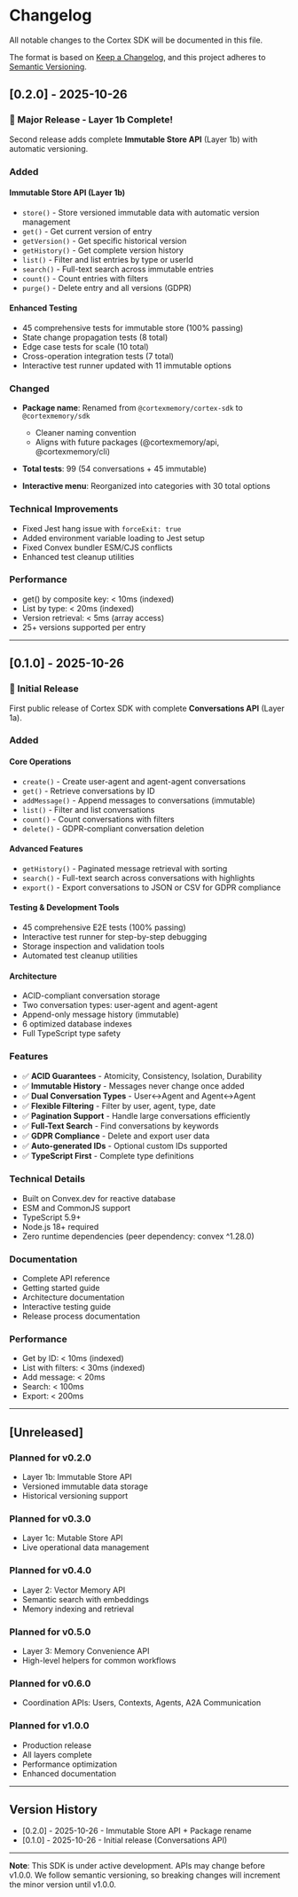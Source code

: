 # Changelog

All notable changes to the Cortex SDK will be documented in this file.

The format is based on [Keep a Changelog](https://keepachangelog.com/en/1.0.0/),
and this project adheres to [Semantic Versioning](https://semver.org/spec/v2.0.0.html).

## [0.2.0] - 2025-10-26

### 🎉 Major Release - Layer 1b Complete!

Second release adds complete **Immutable Store API** (Layer 1b) with automatic versioning.

### Added

#### Immutable Store API (Layer 1b)
- `store()` - Store versioned immutable data with automatic version management
- `get()` - Get current version of entry
- `getVersion()` - Get specific historical version
- `getHistory()` - Get complete version history
- `list()` - Filter and list entries by type or userId
- `search()` - Full-text search across immutable entries
- `count()` - Count entries with filters
- `purge()` - Delete entry and all versions (GDPR)

#### Enhanced Testing
- 45 comprehensive tests for immutable store (100% passing)
- State change propagation tests (8 total)
- Edge case tests for scale (10 total) 
- Cross-operation integration tests (7 total)
- Interactive test runner updated with 11 immutable options

### Changed

- **Package name**: Renamed from `@cortexmemory/cortex-sdk` to `@cortexmemory/sdk`
  - Cleaner naming convention
  - Aligns with future packages (@cortexmemory/api, @cortexmemory/cli)

- **Total tests**: 99 (54 conversations + 45 immutable)
- **Interactive menu**: Reorganized into categories with 30 total options

### Technical Improvements

- Fixed Jest hang issue with `forceExit: true`
- Added environment variable loading to Jest setup
- Fixed Convex bundler ESM/CJS conflicts
- Enhanced test cleanup utilities

### Performance

- get() by composite key: < 10ms (indexed)
- List by type: < 20ms (indexed)
- Version retrieval: < 5ms (array access)
- 25+ versions supported per entry

---

## [0.1.0] - 2025-10-26

### 🎉 Initial Release

First public release of Cortex SDK with complete **Conversations API** (Layer 1a).

### Added

#### Core Operations
- `create()` - Create user-agent and agent-agent conversations
- `get()` - Retrieve conversations by ID
- `addMessage()` - Append messages to conversations (immutable)
- `list()` - Filter and list conversations
- `count()` - Count conversations with filters
- `delete()` - GDPR-compliant conversation deletion

#### Advanced Features
- `getHistory()` - Paginated message retrieval with sorting
- `search()` - Full-text search across conversations with highlights
- `export()` - Export conversations to JSON or CSV for GDPR compliance

#### Testing & Development Tools
- 45 comprehensive E2E tests (100% passing)
- Interactive test runner for step-by-step debugging
- Storage inspection and validation tools
- Automated test cleanup utilities

#### Architecture
- ACID-compliant conversation storage
- Two conversation types: user-agent and agent-agent
- Append-only message history (immutable)
- 6 optimized database indexes
- Full TypeScript type safety

### Features

- ✅ **ACID Guarantees** - Atomicity, Consistency, Isolation, Durability
- ✅ **Immutable History** - Messages never change once added
- ✅ **Dual Conversation Types** - User↔Agent and Agent↔Agent
- ✅ **Flexible Filtering** - Filter by user, agent, type, date
- ✅ **Pagination Support** - Handle large conversations efficiently
- ✅ **Full-Text Search** - Find conversations by keywords
- ✅ **GDPR Compliance** - Delete and export user data
- ✅ **Auto-generated IDs** - Optional custom IDs supported
- ✅ **TypeScript First** - Complete type definitions

### Technical Details

- Built on Convex.dev for reactive database
- ESM and CommonJS support
- TypeScript 5.9+
- Node.js 18+ required
- Zero runtime dependencies (peer dependency: convex ^1.28.0)

### Documentation

- Complete API reference
- Getting started guide
- Architecture documentation
- Interactive testing guide
- Release process documentation

### Performance

- Get by ID: < 10ms (indexed)
- List with filters: < 30ms (indexed)
- Add message: < 20ms
- Search: < 100ms
- Export: < 200ms

---

## [Unreleased]

### Planned for v0.2.0
- Layer 1b: Immutable Store API
- Versioned immutable data storage
- Historical versioning support

### Planned for v0.3.0
- Layer 1c: Mutable Store API
- Live operational data management

### Planned for v0.4.0
- Layer 2: Vector Memory API
- Semantic search with embeddings
- Memory indexing and retrieval

### Planned for v0.5.0
- Layer 3: Memory Convenience API
- High-level helpers for common workflows

### Planned for v0.6.0
- Coordination APIs: Users, Contexts, Agents, A2A Communication

### Planned for v1.0.0
- Production release
- All layers complete
- Performance optimization
- Enhanced documentation

---

## Version History

- [0.2.0] - 2025-10-26 - Immutable Store API + Package rename
- [0.1.0] - 2025-10-26 - Initial release (Conversations API)

---

**Note**: This SDK is under active development. APIs may change before v1.0.0. We follow semantic versioning, so breaking changes will increment the minor version until v1.0.0.

